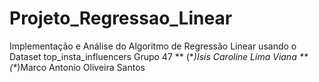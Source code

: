 # Projeto_Regressao_Linear
Implementação e Análise do Algoritmo de Regressão Linear usando o Dataset top_insta_influencers
Grupo 47
** (\**)Isis Caroline Lima Viana
** (\**)Marco Antonio Oliveira Santos
